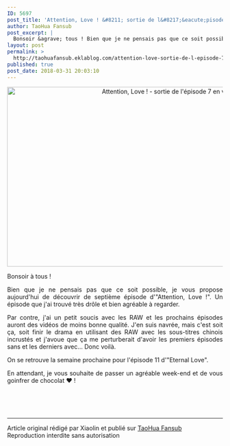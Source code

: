 ```yaml
---
ID: 5697
post_title: 'Attention, Love ! &#8211; sortie de l&#8217;&eacute;pisode 7 en vostfr'
author: TaoHua Fansub
post_excerpt: |
  Bonsoir &agrave; tous ! Bien que je ne pensais pas que ce soit possible, je vous propose aujourd'hui de d&eacute;couvrir de septi&egrave;me &eacute;pisode d'"Attention, Love !". Un &eacute;pisode que j'ai trouv&eacute; tr&egrave;s dr&ocirc;le et bien agr&eacute;able &agrave; regarder. Par contre, j'ai un petit soucis avec les RAW et les prochains &eacute;pisodes...
layout: post
permalink: >
  http://taohuafansub.eklablog.com/attention-love-sortie-de-l-episode-7-en-vostfr-a140904328
published: true
post_date: 2018-03-31 20:03:10
---
```

<p style="text-align: center;"><a href="http://taohuafansub.eklablog.com/attention-love-a130679840"><img src="https://united-subs.dearclouds.com/wp-content/uploads/2018/05/50c2a080bf9e83cd6afa32c9d9f725d6.jpg" alt="Attention, Love ! - sortie de l'&eacute;pisode 7 en vostfr" width="745" height="419"/></a></p>
<p style="text-align: justify;">Bonsoir &agrave; tous !</p>
<p style="text-align: justify;">Bien que je ne pensais pas que ce soit possible, je vous propose aujourd'hui de d&eacute;couvrir de septi&egrave;me &eacute;pisode d'"Attention, Love !". Un &eacute;pisode que j'ai trouv&eacute; tr&egrave;s dr&ocirc;le et bien agr&eacute;able &agrave; regarder.</p>
<p style="text-align: justify;">Par contre, j'ai un petit soucis avec les RAW et les prochains &eacute;pisodes auront des vid&eacute;os de moins bonne qualit&eacute;. J'en suis navr&eacute;e, mais c'est soit &ccedil;a, soit finir le drama en utilisant des RAW avec les sous-titres chinois incrust&eacute;s et j'avoue que &ccedil;a me perturberait d'avoir les premiers &eacute;pisodes sans et les derniers avec... Donc voil&agrave;.</p>
<p style="text-align: justify;">On se retrouve la semaine prochaine pour l'&eacute;pisode 11 d'"Eternal Love".</p>
<p style="text-align: justify;">En attendant, je vous souhaite de passer un agr&eacute;able week-end et de vous goinfrer de chocolat &hearts; !</p><br /><br /><br /><hr />Article original rédigé par Xiaolin et publié sur <a href="http://taohuafansub.eklablog.com/">TaoHua Fansub</a> <br /> Reproduction interdite sans autorisation